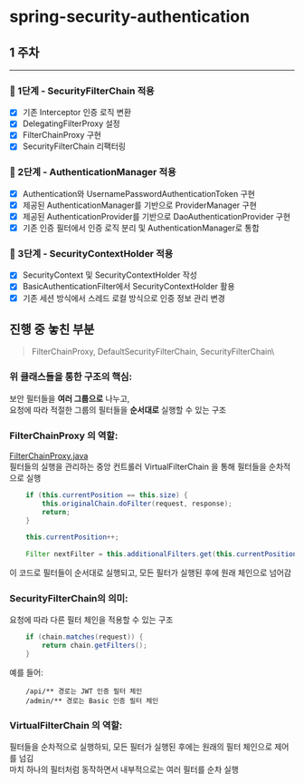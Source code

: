 # spring-security-authentication


## 1 주차
<hr>

### 🚀 1단계 - SecurityFilterChain 적용

- [x] 기존 Interceptor 인증 로직 변환
- [x] DelegatingFilterProxy 설정
- [x] FilterChainProxy 구현
- [x] SecurityFilterChain 리팩터링

### 🚀 2단계 - AuthenticationManager 적용

- [x] Authentication와 UsernamePasswordAuthenticationToken 구현
- [x] 제공된 AuthenticationManager를 기반으로 ProviderManager 구현
- [x] 제공된 AuthenticationProvider를 기반으로 DaoAuthenticationProvider 구현
- [x] 기존 인증 필터에서 인증 로직 분리 및 AuthenticationManager로 통합

### 🚀 3단계 - SecurityContextHolder 적용 

- [x] SecurityContext 및 SecurityContextHolder 작성
- [x] BasicAuthenticationFilter에서 SecurityContextHolder 활용
- [x] 기존 세션 방식에서 스레드 로컬 방식으로 인증 정보 관리 변경

## 진행 중 놓친 부분

> FilterChainProxy, DefaultSecurityFilterChain, SecurityFilterChain\

### 위 클래스들을 통한 구조의 핵심:
보안 필터들을 __여러 그룹으로__ 나누고, \
요청에 따라 적절한 그룹의 필터들을 __순서대로__ 실행할 수 있는 구조

### FilterChainProxy 의 역할:
[FilterChainProxy.java](./src/main/java/nextstep/security/FilterChainProxy.java)\
필터들의 실행을 관리하는 중앙 컨트롤러
VirtualFilterChain 을 통해 필터들을 순차적으로 실행
``` java
    if (this.currentPosition == this.size) {
        this.originalChain.doFilter(request, response);
        return;
    }
    
    this.currentPosition++;
    
    Filter nextFilter = this.additionalFilters.get(this.currentPosition - 1);
```

이 코드로 필터들이 순서대로 실행되고, 모든 필터가 실행된 후에 원래 체인으로 넘어감


### SecurityFilterChain의 의미:

요청에 따라 다른 필터 체인을 적용할 수 있는 구조

``` java
    if (chain.matches(request)) {
        return chain.getFilters();
    }
```

예를 들어:
 
        /api/** 경로는 JWT 인증 필터 체인
        /admin/** 경로는 Basic 인증 필터 체인

### VirtualFilterChain 의 역할:

필터들을 순차적으로 실행하되, 모든 필터가 실행된 후에는 원래의 필터 체인으로 제어를 넘김\
마치 하나의 필터처럼 동작하면서 내부적으로는 여러 필터를 순차 실행
